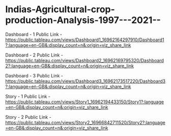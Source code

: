 # Indias-Agricultural-crop-production-Analysis-1997---2021--


Dashboard - 1 Public Link - https://public.tableau.com/views/Dashboard1_16962164297910/Dashboard1?:language=en-GB&:display_count=n&:origin=viz_share_link

Dashboard - 2 Public Link - https://public.tableau.com/views/Dashboard2_16962169795320/Dashboard2?:language=en-GB&:display_count=n&:origin=viz_share_link

Dashboard - 3 Public Link - https://public.tableau.com/views/Dashboard3_16962173517220/Dashboard3?:language=en-GB&:display_count=n&:origin=viz_share_link

Story - 1 Public Link - https://public.tableau.com/views/Story1_16962194433150/Story1?:language=en-GB&:display_count=n&:origin=viz_share_link

Story - 2 Public Link - https://public.tableau.com/views/Story2_16966842711520/Story2?:language=en-GB&:display_count=n&:origin=viz_share_link
